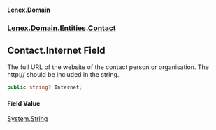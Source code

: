 #### [Lenex.Domain](index.md 'index')
### [Lenex.Domain.Entities](Lenex.Domain.Entities.md 'Lenex.Domain.Entities').[Contact](Lenex.Domain.Entities.Contact.md 'Lenex.Domain.Entities.Contact')

## Contact.Internet Field

The full URL of the website of the contact person or organisation. The http:// should be included in the string.

```csharp
public string? Internet;
```

#### Field Value
[System.String](https://docs.microsoft.com/en-us/dotnet/api/System.String 'System.String')